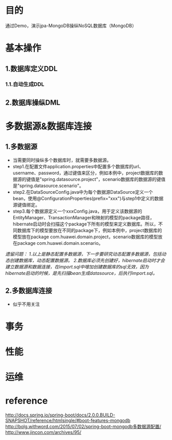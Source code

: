 # 目的 #
 
 通过Demo，演示jpa-MongoDB操纵NoSQL数据库（MongoDB）
	
# 基本操作 #

## 1.数据库定义DDL ##
### 1.1.自动生成DDL ###

## 2.数据库操纵DML ##

# 多数据源&数据库连接 #

## 1.多数据源 ##
- 当需要同时操纵多个数据库时，就需要多数据源。
- step1.在配置文件application.properties中配置多个数据库的url、username、password，通过键值来区分，例如本例中，project数据库的数据源的键值是"spring.datasource.project"，scenario数据库的数据源的键值是"spring.datasource.scenario"。
- step2.在DataSourceConfig.java中为每个数据源DataSource定义一个bean，使用@ConfigurationProperties(prefix="xxx")与step1中定义的数据源键值绑定。
- step3.每个数据源定义一个xxxConfig.java，用于定义该数据源的EntityManager、TransactionManager和映射的模型的package路径，hibernate启动时会扫描这个package下所有的模型来定义数据库。所以，不同数据库下的模型要放在不同的package下，例如本例中，project数据库的模型放在package com.huawei.domain.project，scenario数据库的模型放在package com.huawei.domain.scenario。

*遗留问题：
1.以上是静态配置多数据源，下一步要研究动态配置多数据源，包括动态创建数据库，动态配置数据源。
2.数据库必须先创建好，hibernate启动时才会建立数据源和数据连接，在import.sql中增加创建数据库的sql无效，因为hibernate启动的时候，是先扫描bean生成datasource，后执行import.sql。*

## 2.多数据库连接 ##
- 似乎不用关注

# 事务 #

# 性能 #

# 运维 #

# reference #
http://docs.spring.io/spring-boot/docs/2.0.0.BUILD-SNAPSHOT/reference/htmlsingle/#boot-features-mongodb
http://bolg.withword.com/2015/07/02/spring-boot-mongodb多数据源配置/
http://www.jincon.com/archives/95/
